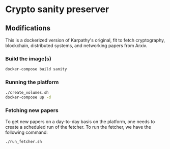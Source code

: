 # Crypto sanity preserver

## Modifications
This is a dockerized version of Karpathy's original, fit to fetch cryptography, blockchain, distributed systems, and networking papers from Arxiv.

### Build the image(s)
```bash
docker-compose build sanity
```

### Running the platform
```bash
./create_volumes.sh
docker-compose up -d
```

### Fetching new papers
To get new papers on a day-to-day basis on the platform, one needs to create a scheduled run of the fetcher. To run the fetcher, we have the following command:
```bash
./run_fetcher.sh
```

